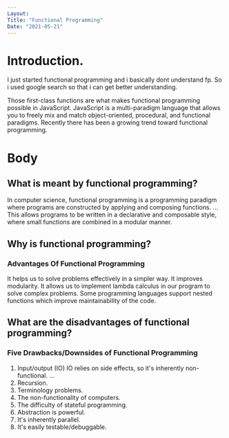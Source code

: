 ```yaml
---
Layout:
Title: "Functional Programming"
Date: "2021-05-21"
---
```


# Introduction.

I just started functional programming and i basically dont understand fp. So i used google search so that i can get better understanding.

Those first-class functions are what makes functional programming possible in JavaScript. JavaScript is a multi-paradigm language that allows you to freely mix and match object-oriented, procedural, and functional paradigms. Recently there has been a growing trend toward functional programming.

# Body

## What is meant by functional programming?

In computer science, functional programming is a programming paradigm where programs are constructed by applying and composing functions. ... This allows programs to be written in a declarative and composable style, where small functions are combined in a modular manner.

## Why is functional programming?

### Advantages Of Functional Programming

It helps us to solve problems effectively in a simpler way. It improves modularity. It allows us to implement lambda calculus in our program to solve complex problems. Some programming languages support nested functions which improve maintainability of the code.

## What are the disadvantages of functional programming?

### Five Drawbacks/Downsides of Functional Programming

1. Input/output (IO) IO relies on side effects, so it's inherently non-functional. ...
2. Recursion.
3. Terminology problems.
4. The non-functionality of computers. 
5. The difficulty of stateful programming.
6. Abstraction is powerful. 
7. It's inherently parallel.
8. It's easily testable/debuggable.
